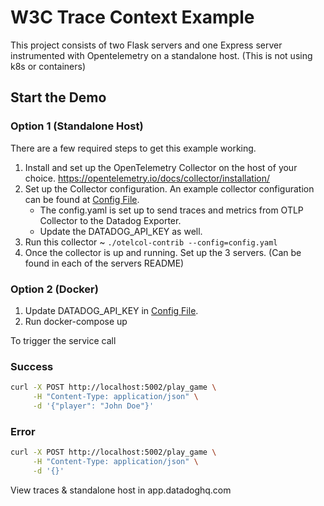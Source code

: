 # W3C Trace Context Example
This project consists of two Flask servers and one Express server instrumented with Opentelemetry on a standalone host. (This is not using k8s or containers)

## Start the Demo
### Option 1 (Standalone Host)
There are a few required steps to get this example working. 
1. Install and set up the OpenTelemetry Collector on the host of your choice. https://opentelemetry.io/docs/collector/installation/
2. Set up the Collector configuration. An example collector configuration can be found at [Config File](./config.yaml).
    * The config.yaml is set up to send traces and metrics from OTLP Collector to the Datadog Exporter.
    * Update the DATADOG_API_KEY as well.
3. Run this collector  ~ `./otelcol-contrib --config=config.yaml`
4. Once the collector is up and running. Set up the 3 servers. (Can be found in each of the servers README)

### Option 2 (Docker)
1. Update DATADOG_API_KEY in [Config File](./config.yaml).
2. Run docker-compose up

To trigger the service call

### Success
```bash
curl -X POST http://localhost:5002/play_game \
     -H "Content-Type: application/json" \
     -d '{"player": "John Doe"}'
```
### Error
``` bash
curl -X POST http://localhost:5002/play_game \
     -H "Content-Type: application/json" \
     -d '{}'
```
View traces & standalone host in app.datadoghq.com
